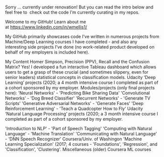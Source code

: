 Sorry ... currently under renovation! But you can read the intro below and feel free to  check out the code I'm currently curating in my repos. 




Welcome to my GitHub! Learn about me at https://www.linkedin.com/in/wmellis1/




My GitHub primarily showcases code I've written in numerous projects from Machine/Deep Learning courses I have completed - and also any interesting side projects I’ve done (no work-related product developed on behalf of my employers is included here).  

My Content
Homer Simpson, Precision (PPV), Recall and the Confusion Matrix? Yes! I developed a fun interactive Tableau dashboard which allows users to get a grasp of these crucial (and sometimes slippery, even for senior leaders) statistical concepts in classification models.
Udacity ‘Deep Learning’ projects (2020; a 4 month intensive course I completed as part of a cohort sponsored by my employer. Modules/projects (only final projects here):
'Neural Networks' - 'Predicting Bike Sharing Data'
'Convolutional Networks' - 'Dog Breed Classifier'
'Recurrent Networks' - 'Generate TV Scripts'
'Generative Adversarial Networks' - 'Generate Faces'
'Deep Reinforcement Learning' - 'Teach a Quadcopter How to Fly'
Udacity ‘Natural Language Processing’ projects (2020; a 3 month intensive course I completed as part of a cohort sponsored by my employer.

'Introduction to NLP' - 'Part of Speech Tagging'
'Computing with Natural Language' - 'Machine Translation'
'Communicating with Natural Language' - 'DNN Speech Recognizer'
Coursera/Univ. of Washingon 'Machine Learning Specialization' (2017; 4 courses - 'Foundations', 'Regression', and 'Classification', 'Clustering'.
Miscellaneous (older) Coursera ML courses
